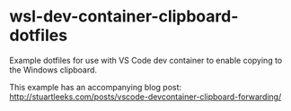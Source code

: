 # wsl-dev-container-clipboard-dotfiles

Example dotfiles for use with VS Code dev container to enable copying to the Windows clipboard.

This example has an accompanying blog post: <http://stuartleeks.com/posts/vscode-devcontainer-clipboard-forwarding/>
